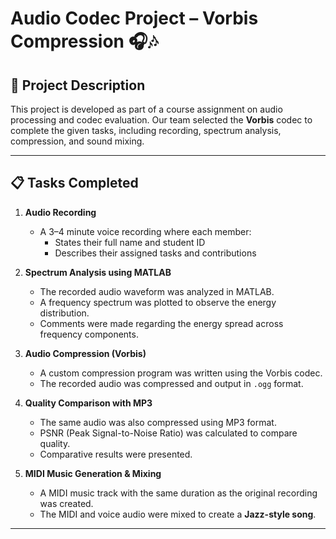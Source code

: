 # Audio Codec Project – Vorbis Compression 🎧🎶

## 🎯 Project Description

This project is developed as part of a course assignment on audio processing and codec evaluation. Our team selected the **Vorbis** codec to complete the given tasks, including recording, spectrum analysis, compression, and sound mixing.

---

## 📋 Tasks Completed

1. **Audio Recording**  
   - A 3–4 minute voice recording where each member:
     - States their full name and student ID
     - Describes their assigned tasks and contributions

2. **Spectrum Analysis using MATLAB**  
   - The recorded audio waveform was analyzed in MATLAB.
   - A frequency spectrum was plotted to observe the energy distribution.
   - Comments were made regarding the energy spread across frequency components.

3. **Audio Compression (Vorbis)**  
   - A custom compression program was written using the Vorbis codec.
   - The recorded audio was compressed and output in `.ogg` format.

4. **Quality Comparison with MP3**  
   - The same audio was also compressed using MP3 format.
   - PSNR (Peak Signal-to-Noise Ratio) was calculated to compare quality.
   - Comparative results were presented.

5. **MIDI Music Generation & Mixing**  
   - A MIDI music track with the same duration as the original recording was created.
   - The MIDI and voice audio were mixed to create a **Jazz-style song**.

---


